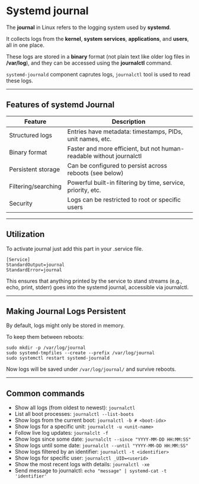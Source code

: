 # Systemd journal

The **journal** in Linux refers to the logging system used by **systemd**.

It collects logs from the **kernel**, **system services**, **applications**, and **users**, all in one place.

These logs are stored in a **binary** format (not plain text like older log files in **/var/log**), and they can be accessed using the **journalctl** command.

`systemd-journald` component caprutes logs, `journalctl` tool is used to read these logs.

---

## Features of systemd Journal
| Feature | Description |
| ------- | ----------- | 
| Structured logs | Entries have metadata: timestamps, PIDs, unit names, etc.
| Binary format | Faster and more efficient, but not human-readable without journalctl
| Persistent storage | Can be configured to persist across reboots (see below)
| Filtering/searching | Powerful built-in filtering by time, service, priority, etc.
| Security | Logs can be restricted to root or specific users

---

## Utilization
To activate journal just add this part in your .service file.
```
[Service]
StandardOutput=journal
StandardError=journal
```
This ensures that anything printed by the service to stand streams (e.g., echo, print, stderr) goes into the systemd journal, accessible via journalctl.

---

## Making Journal Logs Persistent

By default, logs might only be stored in memory.

To keep them between reboots:
```
sudo mkdir -p /var/log/journal
sudo systemd-tmpfiles --create --prefix /var/log/journal
sudo systemctl restart systemd-journald
```

Now logs will be saved under `/var/log/journal/` and survive reboots.

---

## Common commands
- Show all logs (from oldest to newest): `journalctl`
- List all boot processes: `journalctl --list-boots`
- Show logs from the current boot: `journalctl -b # <boot-idx>`
- Show logs for a specific unit: `journalclt -u <unit-name>`
- Follow live log updates: `journalclt -f`
- Show logs since some date: `journalclt --since "YYYY-MM-DD HH:MM:SS"` 
- Show logs until some date: `journalclt --until "YYYY-MM-DD HH:MM:SS"` 
- Show logs filtered by an identifier: `journalctl -t <identifier>`
- Show logs for specific user: `journalctl _UID=<userid>`
- Show the most recent logs with details: `journalctl -xe`
- Send message to journalctl: `echo "message" | systemd-cat -t 'identifier'`
